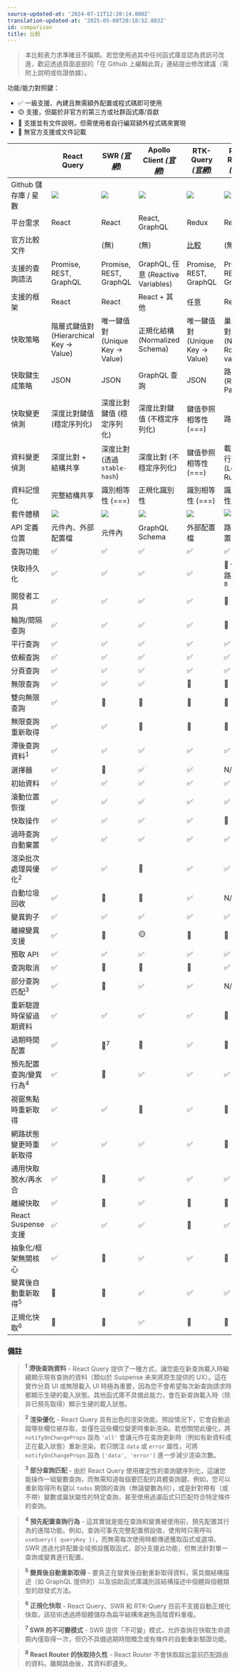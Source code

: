 ```yaml
---
source-updated-at: '2024-07-11T12:20:14.000Z'
translation-updated-at: '2025-05-08T20:18:52.803Z'
id: comparison
title: 比較
---
```


> 本比較表力求準確且不偏頗。若您使用過其中任何函式庫並認為資訊可改進，歡迎透過頁面底部的「在 Github 上編輯此頁」連結提出修改建議（需附上說明或佐證依據）。

功能/能力對照鍵：

- ✅ 一級支援、內建且無需額外配置或程式碼即可使用
- 🟡 支援，但屬於非官方的第三方或社群函式庫/貢獻
- 🔶 支援並有文件說明，但需使用者自行編寫額外程式碼來實現
- 🛑 無官方支援或文件記載

|                                   | React Query                              | SWR [_(官網)_][swr]              | Apollo Client [_(官網)_][apollo]   | RTK-Query [_(官網)_][rtk-query]      | React Router [_(官網)_][react-router]                                     |
| --------------------------------- | ---------------------------------------- | -------------------------------- | ---------------------------------- | ------------------------------------ | ------------------------------------------------------------------------- |
| Github 儲存庫 / 星數              | [![][stars-react-query]][gh-react-query] | [![][stars-swr]][gh-swr]         | [![][stars-apollo]][gh-apollo]     | [![][stars-rtk-query]][gh-rtk-query] | [![][stars-react-router]][gh-react-router]                                |
| 平台需求                          | React                                    | React                            | React, GraphQL                     | Redux                                | React                                                                     |
| 官方比較文件                      |                                          | (無)                             | (無)                               | [比較][rtk-query-comparison]         | (無)                                                                      |
| 支援的查詢語法                    | Promise, REST, GraphQL                   | Promise, REST, GraphQL           | GraphQL, 任意 (Reactive Variables) | Promise, REST, GraphQL               | Promise, REST, GraphQL                                                    |
| 支援的框架                        | React                                    | React                            | React + 其他                       | 任意                                 | React                                                                     |
| 快取策略                          | 階層式鍵值對 (Hierarchical Key -> Value) | 唯一鍵值對 (Unique Key -> Value) | 正規化結構 (Normalized Schema)     | 唯一鍵值對 (Unique Key -> Value)     | 巢狀路由對應值 (Nested Route -> value)                                    |
| 快取鍵生成策略                    | JSON                                     | JSON                             | GraphQL 查詢                       | JSON                                 | 路由路徑 (Route Path)                                                     |
| 快取變更偵測                      | 深度比對鍵值 (穩定序列化)                | 深度比對鍵值 (穩定序列化)        | 深度比對鍵值 (不穩定序列化)        | 鍵值參照相等性 (===)                 | 路由變更                                                                  |
| 資料變更偵測                      | 深度比對 + 結構共享                      | 深度比對 (透過 `stable-hash`)    | 深度比對 (不穩定序列化)            | 鍵值參照相等性 (===)                 | 載入器執行 (Loader Run)                                                   |
| 資料記憶化                        | 完整結構共享                             | 識別相等性 (===)                 | 正規化識別性                       | 識別相等性 (===)                     | 識別相等性 (===)                                                          |
| 套件體積                          | [![][bp-react-query]][bpl-react-query]   | [![][bp-swr]][bpl-swr]           | [![][bp-apollo]][bpl-apollo]       | [![][bp-rtk-query]][bpl-rtk-query]   | [![][bp-react-router]][bpl-react-router] + [![][bp-history]][bpl-history] |
| API 定義位置                      | 元件內、外部配置檔                       | 元件內                           | GraphQL Schema                     | 外部配置檔                           | 路由樹配置                                                                |
| 查詢功能                          | ✅                                       | ✅                               | ✅                                 | ✅                                   | ✅                                                                        |
| 快取持久化                        | ✅                                       | ✅                               | ✅                                 | ✅                                   | 🛑 僅當前路由有效 <sup>8</sup>                                            |
| 開發者工具                        | ✅                                       | ✅                               | ✅                                 | ✅                                   | 🛑                                                                        |
| 輪詢/間隔查詢                     | ✅                                       | ✅                               | ✅                                 | ✅                                   | 🛑                                                                        |
| 平行查詢                          | ✅                                       | ✅                               | ✅                                 | ✅                                   | ✅                                                                        |
| 依賴查詢                          | ✅                                       | ✅                               | ✅                                 | ✅                                   | ✅                                                                        |
| 分頁查詢                          | ✅                                       | ✅                               | ✅                                 | ✅                                   | ✅                                                                        |
| 無限查詢                          | ✅                                       | ✅                               | ✅                                 | 🛑                                   | 🛑                                                                        |
| 雙向無限查詢                      | ✅                                       | 🔶                               | 🔶                                 | 🛑                                   | 🛑                                                                        |
| 無限查詢重新取得                  | ✅                                       | ✅                               | 🛑                                 | 🛑                                   | 🛑                                                                        |
| 滯後查詢資料<sup>1</sup>          | ✅                                       | ✅                               | ✅                                 | ✅                                   | ✅                                                                        |
| 選擇器                            | ✅                                       | 🛑                               | ✅                                 | ✅                                   | N/A                                                                       |
| 初始資料                          | ✅                                       | ✅                               | ✅                                 | ✅                                   | ✅                                                                        |
| 滾動位置恢復                      | ✅                                       | ✅                               | ✅                                 | ✅                                   | ✅                                                                        |
| 快取操作                          | ✅                                       | ✅                               | ✅                                 | ✅                                   | 🛑                                                                        |
| 過時查詢自動棄置                  | ✅                                       | ✅                               | ✅                                 | ✅                                   | ✅                                                                        |
| 渲染批次處理與優化<sup>2</sup>    | ✅                                       | ✅                               | 🛑                                 | ✅                                   | ✅                                                                        |
| 自動垃圾回收                      | ✅                                       | 🛑                               | 🛑                                 | ✅                                   | N/A                                                                       |
| 變異鉤子                          | ✅                                       | ✅                               | ✅                                 | ✅                                   | ✅                                                                        |
| 離線變異支援                      | ✅                                       | 🛑                               | 🟡                                 | 🛑                                   | 🛑                                                                        |
| 預取 API                          | ✅                                       | ✅                               | ✅                                 | ✅                                   | ✅                                                                        |
| 查詢取消                          | ✅                                       | 🛑                               | 🛑                                 | 🛑                                   | ✅                                                                        |
| 部分查詢匹配<sup>3</sup>          | ✅                                       | 🔶                               | ✅                                 | ✅                                   | N/A                                                                       |
| 重新驗證時保留過期資料            | ✅                                       | ✅                               | ✅                                 | ✅                                   | 🛑                                                                        |
| 過期時間配置                      | ✅                                       | 🛑<sup>7</sup>                   | 🛑                                 | ✅                                   | 🛑                                                                        |
| 預先配置查詢/變異行為<sup>4</sup> | ✅                                       | 🛑                               | ✅                                 | ✅                                   | ✅                                                                        |
| 視窗焦點時重新取得                | ✅                                       | ✅                               | 🛑                                 | ✅                                   | 🛑                                                                        |
| 網路狀態變更時重新取得            | ✅                                       | ✅                               | ✅                                 | ✅                                   | 🛑                                                                        |
| 通用快取脫水/再水合               | ✅                                       | 🛑                               | ✅                                 | ✅                                   | ✅                                                                        |
| 離線快取                          | ✅                                       | 🛑                               | ✅                                 | 🔶                                   | 🛑                                                                        |
| React Suspense 支援               | ✅                                       | ✅                               | ✅                                 | 🛑                                   | ✅                                                                        |
| 抽象化/框架無關核心               | ✅                                       | 🛑                               | ✅                                 | ✅                                   | 🛑                                                                        |
| 變異後自動重新取得<sup>5</sup>    | 🔶                                       | 🔶                               | ✅                                 | ✅                                   | ✅                                                                        |
| 正規化快取<sup>6</sup>            | 🛑                                       | 🛑                               | ✅                                 | 🛑                                   | 🛑                                                                        |

### 備註

> **<sup>1</sup> 滯後查詢資料** - React Query 提供了一種方式，讓您能在新查詢載入時繼續顯示現有查詢的資料（類似於 Suspense 未來將原生提供的 UX）。這在實作分頁 UI 或無限載入 UI 時極為重要，因為您不會希望每次新查詢請求時都顯示生硬的載入狀態。其他函式庫不具備此能力，會在新查詢載入時（除非已預先取得）顯示生硬的載入狀態。

> **<sup>2</sup> 渲染優化** - React Query 具有出色的渲染效能。預設情況下，它會自動追蹤哪些欄位被存取，並僅在這些欄位變更時重新渲染。若想關閉此優化，將 `notifyOnChangeProps` 設為 `'all'` 會讓元件在查詢更新時（例如有新資料或正在載入狀態）重新渲染。若只關注 `data` 或 `error` 屬性，可將 `notifyOnChangeProps` 設為 `['data', 'error']` 進一步減少渲染次數。

> **<sup>3</sup> 部分查詢匹配** - 由於 React Query 使用確定性的查詢鍵序列化，這讓您能操作一組變數查詢，而無需知道每個要匹配的具體查詢鍵。例如，您可以重新取得所有鍵以 `todos` 開頭的查詢（無論變數為何），或是針對帶有（或不帶）變數或巢狀屬性的特定查詢，甚至使用過濾函式只匹配符合特定條件的查詢。

> **<sup>4</sup> 預先配置查詢行為** - 這其實就是能在查詢和變異被使用前，預先配置其行為的進階功能。例如，查詢可事先完整配置預設值，使用時只需呼叫 `useQuery({ queryKey })`，而無需每次使用時都傳遞獲取函式或選項。SWR 透過允許配置全域預設獲取函式，部分支援此功能，但無法針對單一查詢或變異進行配置。

> **<sup>5</sup> 變異後自動重新取得** - 要真正在變異後自動重新取得資料，需具備結構描述（如 GraphQL 提供的）以及協助函式庫識別該結構描述中個體與個體類型的啟發式方法。

> **<sup>6</sup> 正規化快取** - React Query、SWR 和 RTK-Query 目前不支援自動正規化快取，該技術透過將個體儲存為扁平結構來避免高階資料重複。

> **<sup>7</sup> SWR 的不可變模式** - SWR 提供「不可變」模式，允許查詢在快取生命週期內僅取得一次，但仍不具備過期時間概念或有條件的自動重新驗證功能。

> **<sup>8</sup> React Router 的快取持久性** - React Router 不會快取超出當前匹配路由的資料。離開路由後，其資料即遺失。

[bpl-react-query]: https://bundlephobia.com/result?p=react-query
[bp-react-query]: https://badgen.net/bundlephobia/minzip/react-query?label=💾
[gh-react-query]: https://github.com/tannerlinsley/react-query
[stars-react-query]: https://img.shields.io/github/stars/tannerlinsley/react-query?label=%F0%9F%8C%9F
[swr]: https://github.com/vercel/swr
[bp-swr]: https://badgen.net/bundlephobia/minzip/swr?label=💾
[gh-swr]: https://github.com/vercel/swr
[stars-swr]: https://img.shields.io/github/stars/vercel/swr?label=%F0%9F%8C%9F
[bpl-swr]: https://bundlephobia.com/result?p=swr
[apollo]: https://github.com/apollographql/apollo-client
[bp-apollo]: https://badgen.net/bundlephobia/minzip/@apollo/client?label=💾
[gh-apollo]: https://github.com/apollographql/apollo-client
[stars-apollo]: https://img.shields.io/github/stars/apollographql/apollo-client?label=%F0%9F%8C%9F
[bpl-apollo]: https://bundlephobia.com/result?p=@apollo/client
[rtk-query]: https://redux-toolkit.js.org/rtk-query/overview
[rtk-query-comparison]: https://redux-toolkit.js.org/rtk-query/comparison
[rtk-query-bundle-size]: https://redux-toolkit.js.org/rtk-query/comparison#bundle-size
[bp-rtk]: https://badgen.net/bundlephobia/minzip/@reduxjs/toolkit?label=💾
[bp-rtk-query]: https://badgen.net/bundlephobia/minzip/@reduxjs/toolkit?label=💾
[gh-rtk-query]: https://github.com/reduxjs/redux-toolkit
[stars-rtk-query]: https://img.shields.io/github/stars/reduxjs/redux-toolkit?label=🌟
[bpl-rtk]: https://bundlephobia.com/result?p=@reduxjs/toolkit
[bpl-rtk-query]: https://bundlephobia.com/package/@reduxjs/toolkit
[react-router]: https://github.com/remix-run/react-router
[bp-react-router]: https://badgen.net/bundlephobia/minzip/react-router-dom?label=💾
[gh-react-router]: https://github.com/remix-run/react-router
[stars-react-router]: https://img.shields.io/github/stars/remix-run/react-router?label=%F0%9F%8C%9F
[bpl-react-router]: https://bundlephobia.com/result?p=react-router-dom
[bp-history]: https://badgen.net/bundlephobia/minzip/history?label=💾
[bpl-history]: https://bundlephobia.com/result?p=history
